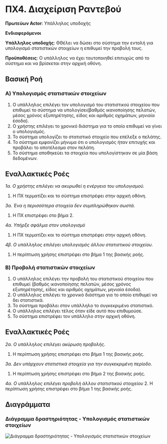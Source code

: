 # ΠΧ4. Διαχείριση Ραντεβού

**Πρωτεύων Actor**: Υπάλληλος υποδοχής

**Ενδιαφερόμενοι**

**Υπάλληλος υποδοχής**: ΘΘέλει να δώσει στο σύστημα την εντολή για υπολογισμό στατιστικών στοιχείων η επιθυμεί την προβολή τους.

**Προϋποθέσεις**: Ο υπάλληλος να έχει ταυτοποιηθεί επιτυχώς από το σύστημα και να βρίσκεται στην αρχική οθόνη.

## Βασική Ροή

### Α) Υπολογισμός στατιστικών στοιχείων
1. Ο υπάλληλος επιλέγει τον υπολογισμό του στατιστικού στοιχείου που επιθυμεί το σύστημα να υπολογίσει(βαθμός ικανοποίησης πελατών, μέσος χρόνος εξυπηρέτησης, είδος και αριθμός οχημάτων, μηνιαία έσοδα).
2. Ο χρήστης επιλέγει το χρονικό διάστημα για το οποίο επιθυμεί να γίνει ο υπολογισμός.
3. Το σύστημα υπολογίζει το στατιστικό στοιχείο που επέλεξε ο πελάτης.
4. Το σύστημα εμφανίζει μήνυμα ότι ο υπολογισμός ήταν επιτυχής και προβάλει το αποτέλεσμα στον πελάτη.
5. Το σύστημα αποθηκεύει τα στοιχεία που υπολογίστηκαν σε μία βάση δεδομένων.

## Εναλλακτικές Ροές

*1α. Ο χρήστης επιλέγει να ακυρωθεί η ενέργεια του υπολογισμού.*
1. Η ΠΧ τερματίζει και το σύστημα επιστρέφει στην αρχική οθόνη.

*3α. Ένα η περισσότερα στοιχεία δεν συμπληρώθηκαν σωστά.*
1. Η ΠΧ επιστρέφει στο βήμα 2.

*4α. Υπήρξε σφάλμα στον υπολογισμό*
1. Η ΠΧ τερματίζει και το σύστημα επιστρέφει στην αρχική οθόνη.

*4β. Ο υπάλληλος επιλέγει υπολογισμός άλλου στατιστικού στοιχείου.*
1. Η περίπτωση χρήσης επιστρέφει στο βήμα 1 της βασικής ροής.

### Β) Προβολή στατιστικών στοιχείων
1.	Ο υπάλληλος επιλέγει την προβολή του στατιστικού στοιχείου που επιθυμεί (βαθμός ικανοποίησης πελατών, μέσος χρόνος εξυπηρέτησης, είδος και αριθμός οχημάτων, μηνιαία έσοδα).
2.	Ο υπάλληλος επιλέγει το χρονικό διάστημα για το οποίο επιθυμεί να δει στατιστικά.
3.	Το σύστημα προβάλει στον υπάλληλο το συγκεκριμένο στατιστικό.
4.	Ο υπάλληλος επιλέγει τέλος όταν είδε αυτό που επιθυμούσε.
5.	Το σύστημα επιστρέφει τον υπάλληλο στην αρχική οθόνη.

## Εναλλακτικές Ροές

*2α. Ο υπάλληλος επιλέγει ακύρωση προβολής.*
1.	Η περίπτωση χρήσης επιστρέφει στο βήμα 1 της βασικής ροής.

*3α. Δεν υπάρχουν στατιστικά στοιχεία για την συγκεκριμένη περίοδο.*
1.	Η περίπτωση χρήσης επιστρέφει στο βήμα 2 της βασικής ροής.

*4α. Ο υπάλληλος επιλέγει προβολή άλλου στατιστικού στοιχείου*
2.	Η περίπτωση χρήσης επιστρέφει στο βήμα 1 της βασικής ροής.

## Διαγράμματα

### Διάγραμμα δραστηριότητας - Υπολογισμός στατιστικών στοιχείων
![Διάγραμμα δραστηριότητας - Υπολογισμός στατιστικών στοιχείων](diagrams/...png)
